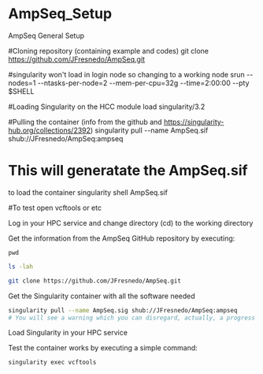 # AmpSeq_Setup
AmpSeq General Setup

#Cloning repository (containing example and codes)
git clone https://github.com/JFresnedo/AmpSeq.git

#singularity won't load in login node so changing to a working node
srun --nodes=1 --ntasks-per-node=2 --mem-per-cpu=32g --time=2:00:00 --pty $SHELL

#Loading Singularity on the HCC
module load singularity/3.2

#Pulling the container (info from the github and https://singularity-hub.org/collections/2392)
singularity pull --name AmpSeq.sif shub://JFresnedo/AmpSeq:ampseq
# This will generatate the AmpSeq.sif 
to load the container 
singularity shell AmpSeq.sif



#To test open 
vcftools or etc

Log in your HPC service and change directory (cd) to the working directory

Get the information from the AmpSeq GitHub repository by executing:


```{bash}
pwd 
```


```bash
ls -lah
```

```bash
git clone https://github.com/JFresnedo/AmpSeq.git
```
Get the Singularity container with all the software needed
```bash
singularity pull --name AmpSeq.sig shub://JFresnedo/AmpSeq:ampseq
# You will see a warning which you can disregard, actually, a progress bar will show you the download progress of the Singularity container
```
Load Singularity in your HPC service

Test the container works by executing a simple command:
```bash
singularity exec vcftools
```

